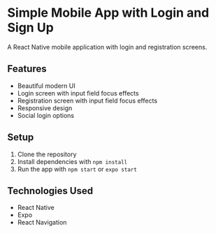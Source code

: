 # Simple Mobile App with Login and Sign Up

A React Native mobile application with login and registration screens.

## Features

- Beautiful modern UI
- Login screen with input field focus effects
- Registration screen with input field focus effects
- Responsive design
- Social login options

## Setup

1. Clone the repository
2. Install dependencies with `npm install`
3. Run the app with `npm start` or `expo start`

## Technologies Used

- React Native
- Expo
- React Navigation
